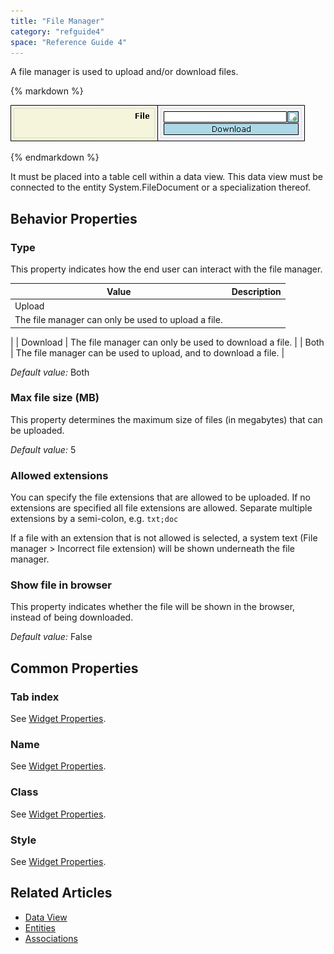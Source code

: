 ```yaml
---
title: "File Manager"
category: "refguide4"
space: "Reference Guide 4"
---
```

A file manager is used to upload and/or download files.

<div class="alert alert-info">{% markdown %}

![](attachments/819203/917529.png)

{% endmarkdown %}</div>

It must be placed into a table cell within a data view. This data view must be connected to the entity System.FileDocument or a specialization thereof.

## Behavior Properties

### Type

This property indicates how the end user can interact with the file manager.

| Value | Description |
| --- | --- |
| Upload
 | The file manager can only be used to upload a file.
 |
| Download
 | The file manager can only be used to download a file.
 |
| Both
 | The file manager can be used to upload, and to download a file.
 |

_Default value:_ Both

### Max file size (MB)

This property determines the maximum size of files (in megabytes) that can be uploaded.

_Default value:_ 5

### Allowed extensions

You can specify the file extensions that are allowed to be uploaded. If no extensions are specified all file extensions are allowed. Separate multiple extensions by a semi-colon, e.g. `txt;doc`

If a file with an extension that is not allowed is selected, a system text (File manager > Incorrect file extension) will be shown underneath the file manager.

### Show file in browser

This property indicates whether the file will be shown in the browser, instead of being downloaded.

_Default value:_ False

## Common Properties

### Tab index

See [Widget Properties](widget-properties).

### Name

See [Widget Properties](widget-properties).

### Class

See [Widget Properties](widget-properties).

### Style

See [Widget Properties](widget-properties).

## Related Articles

*   [Data View](data-view)
*   [Entities](entities)
*   [Associations](associations)

